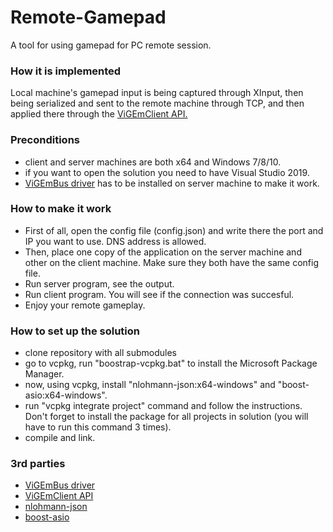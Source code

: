 # Remote-Gamepad

A tool for using gamepad for PC remote session.

### How it is implemented
Local machine's gamepad input is being captured through XInput, then being serialized and sent to the remote machine through TCP, and then applied there through the [ViGEmClient API.](https://github.com/ViGEm/ViGEmClient)

### Preconditions
- client and server machines are both x64 and Windows 7/8/10.
- if you want to open the solution you need to have Visual Studio 2019.
- [ViGEmBus driver](https://github.com/ViGEm/ViGEmBus) has to be installed on server machine to make it work.

### How to make it work
- First of all, open the config file (config.json) and write there the port and IP you want to use. DNS address is allowed.
- Then, place one copy of the application on the server machine and other on the client machine. Make sure they both have the same config file.
- Run server program, see the output.
- Run client program. You will see if the connection was succesful.
- Enjoy your remote gameplay.

### How to set up the solution
- clone repository with all submodules
- go to vcpkg, run "boostrap-vcpkg.bat" to install the Microsoft Package Manager.
- now, using vcpkg, install "nlohmann-json:x64-windows" and "boost-asio:x64-windows".
- run "vcpkg integrate project" command and follow the instructions. Don't forget to install the package for all projects in solution (you will have to run this command 3 times).
- compile and link.

### 3rd parties
- [ViGEmBus driver](https://github.com/ViGEm/ViGEmBus)
- [ViGEmClient API](https://github.com/ViGEm/ViGEmClient)
- [nlohmann-json](https://github.com/nlohmann/json)
- [boost-asio](https://github.com/boostorg/asio)
